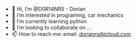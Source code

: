 - 👋 Hi, I’m @D0R14NR5 - Dorian
- 👀 I’m interested in programing, car mechanics
- 🌱 I’m currently learning python
- 💞️ I’m looking to collaborate on ...
- 📫 How to reach me:
     email: dorianrs@icloud.com  
